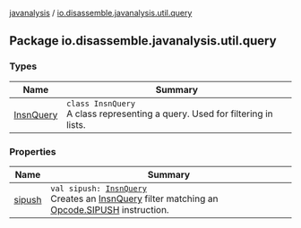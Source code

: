 [javanalysis](../index.md) / [io.disassemble.javanalysis.util.query](./index.md)

## Package io.disassemble.javanalysis.util.query

### Types

| Name | Summary |
|---|---|
| [InsnQuery](-insn-query/index.md) | `class InsnQuery`<br>A class representing a query. Used for filtering in lists. |

### Properties

| Name | Summary |
|---|---|
| [sipush](sipush.md) | `val sipush: `[`InsnQuery`](-insn-query/index.md)<br>Creates an [InsnQuery](-insn-query/index.md) filter matching an [Opcode.SIPUSH](#) instruction. |
